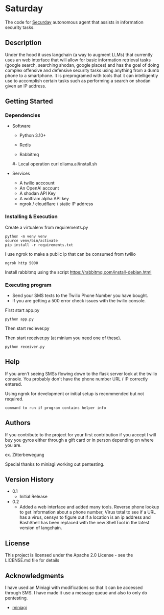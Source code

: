# Saturday

The code for [Securday](https://www.securday.com) autonomous agent that assists in information security tasks.

## Description

Under the hood it uses langchain (a way to augment LLMs) that currently uses an web interface that will allow for basic information retrieval tasks (google search, searching shodan, google places) and has the goal of doing complex offensive and defensive security tasks using anything from a dumb phone to a smartphone. It is preprogramed with tools that it can intelligently use to accomplish certain tasks such as performing a search on shodan given an IP address.


## Getting Started

### Dependencies

-  Software
   - Python 3.10+

   - Redis

   - Rabbitmq 
 
   #- Local operation curl ollama.ai/install.sh

-  Services
   - A twilio acccount
   - An OpenAI account
   - A shodan API Key
   - A wolfram alpha API key
   - ngrok / cloudflare / static IP address

### Installing & Execution

Create a virtualenv from requirements.py
```
python -m venv venv
source venv/bin/activate
pip install -r requirements.txt
```

I use ngrok to make a public ip that can be consumed from twilio
```
ngrok http 5000
```
Install rabbitmq using the script https://rabbitmq.com/install-debian.html

### Executing program


* Send your SMS texts to the Twilio Phone Number you have bought.
* If you are getting a 500 error check issues with the twilio console.

First start app.py
```
python app.py
```
Then start reciever.py

Then start receiver.py (at minium you need one of these).
```
python receiver.py

```


## Help

If you aren't seeing SMSs flowing down to the flask server look at the twilio console. You probably don't have the phone number URL / IP correctly entered.

Using ngrok for development or initial setup is recommended but not required. 
```
command to run if program contains helper info
```

## Authors

If you contribute to the project for your first contribution if you accept I will buy you gyros either through a gift card or in person depending on where you are.

ex. Zitterbewegung

Special thanks to miniagi working out pentesting.

## Version History

* 0.1
    * Initial Release
* 0.2
    * Added a web interface and added many tools. Reverse phone lookup to get information about a phone number, Virus total to see if a URL has a virus, censys to figure out if a location is an ip address and BashShell has been replaced with the new ShellTool in the latest version of langchain.

## License

This project is licensed under the Apache 2.0 License - see the LICENSE.md file for details

## Acknowledgments

I have used an  Miniagi with modifications so that it can be accessed through SMS. I have made it use a message queue and also to only do pentesting.
* [miniagi](https://github.com/muellerberndt/mini-agi)
